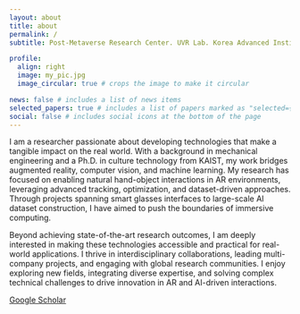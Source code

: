 ```yaml
---
layout: about
title: about
permalink: /
subtitle: Post-Metaverse Research Center. UVR Lab. Korea Advanced Institute of Science and Technology.

profile:
  align: right
  image: my_pic.jpg
  image_circular: true # crops the image to make it circular

news: false # includes a list of news items
selected_papers: true # includes a list of papers marked as "selected={true}"
social: false # includes social icons at the bottom of the page
---
```


I am a researcher passionate about developing technologies that make a tangible impact on the real world. With a background in mechanical engineering and a Ph.D. in culture technology from KAIST, my work bridges augmented reality, computer vision, and machine learning. My research has focused on enabling natural hand-object interactions in AR environments, leveraging advanced tracking, optimization, and dataset-driven approaches. Through projects spanning smart glasses interfaces to large-scale AI dataset construction, I have aimed to push the boundaries of immersive computing.

Beyond achieving state-of-the-art research outcomes, I am deeply interested in making these technologies accessible and practical for real-world applications. I thrive in interdisciplinary collaborations, leading multi-company projects, and engaging with global research communities. I enjoy exploring new fields, integrating diverse expertise, and solving complex technical challenges to drive innovation in AR and AI-driven interactions.

[Google Scholar](https://scholar.google.co.kr/citations?user=9QIim1QAAAAJ&hl=ko)
